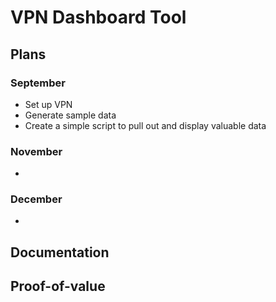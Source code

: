 # VPN Dashboard Tool


## Plans

### September

- Set up VPN
- Generate sample data
- Create a simple script to pull out and display valuable data

### November

- 

### December

- 

## Documentation

## Proof-of-value 

